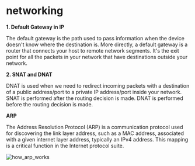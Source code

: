 # networking

<b>1. Default Gateway in IP</b>

The default gateway is the path used to pass information when the device doesn't know where the destination is. More directly, a default gateway is a router that connects your host to remote network segments. It's the exit point for all the packets in your network that have destinations outside your network.


<b>2. SNAT and DNAT </b>

DNAT is used when we need to redirect incoming packets with a destination of a public address/port to a private IP address/port inside your network. SNAT is performed after the routing decision is made. DNAT is performed before the routing decision is made.

<b>ARP </b>

The Address Resolution Protocol (ARP) is a communication protocol used for discovering the link layer address, such as a MAC address, associated with a given internet layer address, typically an IPv4 address. This mapping is a critical function in the Internet protocol suite.

![how_arp_works](https://user-images.githubusercontent.com/6492557/110621228-f7bc9500-81bf-11eb-8c07-d1771ca9e352.jpg)
